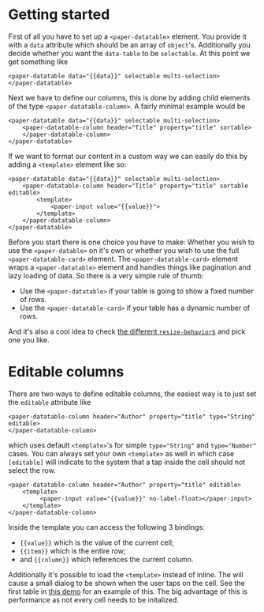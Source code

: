 Getting started
===
First of all you have to set up a `<paper-datatable>` element. You provide it with a
`data` attribute which should be an array of `object`'s. Additionally you decide
whether you want the `data-table` to be `selectable`. At this point we get something
like

	<paper-datatable data="{{data}}" selectable multi-selection>
	</paper-datatable>

Next we have to define our columns, this is done by adding child elements of the type
`<paper-datatable-column>`. A fairly minimal example would be

	<paper-datatable data="{{data}}" selectable multi-selection>
		<paper-datatable-column header="Title" property="title" sortable>
		</paper-datatable-column>
	</paper-datatable>

If we want to format our content in a custom way we can easily do this by adding a `<template>`
element like so:

	<paper-datatable data="{{data}}" selectable multi-selection>
		<paper-datatable-column header="Title" property="title" sortable editable>
			<template>
				<paper-input value="{{value}}">
			</template>
		</paper-datatable-column>
	</paper-datatable>

Before you start there is one choice you have to make: Whether you wish to use the `<paper-datable>` on it's own or
whether you wish to use the full `<paper-datatable-card>` element. The `<paper-datatable-card>` element wraps a 
 `<paper-datatable>` element and handles things like pagination and lazy loading of data. So there is a very simple rule
 of thumb:
 
  - Use the `<paper-datatable>` if your table is going to show a fixed number of rows.
  - Use the `<paper-datatable-card>` if your table has a dynamic number of rows. 

And it's also a cool idea to check [the different `resize-behavior`s](resize-behavior.html) and pick one you like.

Editable columns
===
There are two ways to define editable columns, the easiest way is to just set the `editable` attribute like

	<paper-datatable-column header="Author" property="title" type="String" editable>
	</paper-datatable-column>

which uses default `<template>`'s for simple `type="String"` and `type="Number"` cases. You can always set your own
`<template>` as well in which case `[editable]` will indicate to the system that a tap inside the cell should not select
the row.

	<paper-datatable-column header="Author" property="title" editable>
		<template>
			 <paper-input value="{{value}}" no-label-float></paper-input>
		</template>
	</paper-datatable-column>

Inside the template you can access the following 3 bindings:

 - `{{value}}` which is the value of the current cell;
 - `{{item}}` which is the entire row; 
 - and `{{column}}` which references the current column.

Additionally it's possible to load the `<template>` instead of inline. The will cause a small dialog to be shown when
 the user taps on the cell. See the first table in [this demo](editable.html) for an example of this. The big advantage
 of this is performance as not every cell needs to be initalized.

